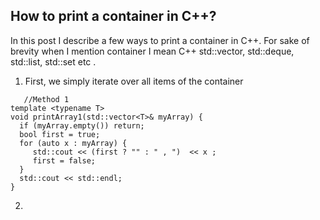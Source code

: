 ## How to print a container in C++?

In this post I describe a few ways to print a container in C++. For sake of brevity when I mention container 
I mean C++ std::vector, std::deque, std::list, std::set etc .

1. First, we simply iterate over all items of the container
```
   //Method 1
template <typename T>
void printArray1(std::vector<T>& myArray) {
  if (myArray.empty()) return;
  bool first = true;
  for (auto x : myArray) {
     std::cout << (first ? "" : " , ")  << x ;
     first = false;
  }
  std::cout << std::endl;
}
```

2. 
